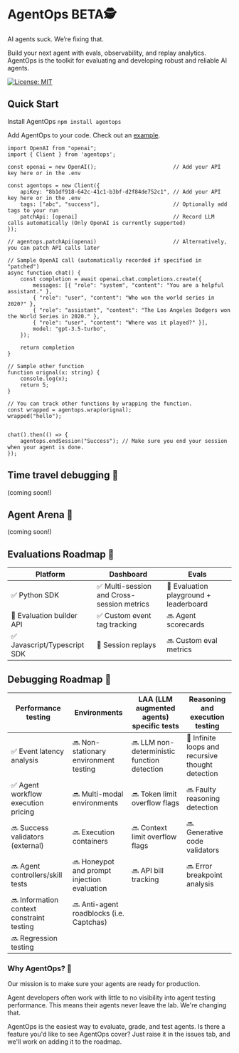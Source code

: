 # AgentOps BETA🕵️

AI agents suck. We’re fixing that.

Build your next agent with evals, observability, and replay analytics. AgentOps is the toolkit for evaluating and developing robust and reliable AI agents.

[![License: MIT](https://img.shields.io/badge/License-MIT-yellow.svg)](https://opensource.org/licenses/MIT)

## Quick Start
Install AgentOps
```npm install agentops```

Add AgentOps to your code. Check out an [example](https://github.com/AgentOps-AI/agentops-node/blob/main/example/index.ts).

```
import OpenAI from "openai";
import { Client } from 'agentops';

const openai = new OpenAI();                        // Add your API key here or in the .env

const agentops = new Client({
    apiKey: "8b1df918-642c-41c1-b3bf-d2f84de752c1", // Add your API key here or in the .env
    tags: ["abc", "success"],                       // Optionally add tags to your run
    patchApi: [openai]                              // Record LLM calls automatically (Only OpenAI is currently supported)
});

// agentops.patchApi(openai)                        // Alternatively, you can patch API calls later

// Sample OpenAI call (automatically recorded if specified in "patched")
async function chat() {
    const completion = await openai.chat.completions.create({
        messages: [{ "role": "system", "content": "You are a helpful assistant." },
        { "role": "user", "content": "Who won the world series in 2020?" },
        { "role": "assistant", "content": "The Los Angeles Dodgers won the World Series in 2020." },
        { "role": "user", "content": "Where was it played?" }],
        model: "gpt-3.5-turbo",
    });

    return completion
}

// Sample other function
function orignal(x: string) {
    console.log(x);
    return 5;
}

// You can track other functions by wrapping the function.
const wrapped = agentops.wrap(orignal);
wrapped("hello");


chat().then(() => {
    agentops.endSession("Success"); // Make sure you end your session when your agent is done.
});

```


## Time travel debugging 🔮
(coming soon!)

## Agent Arena 🥊
(coming soon!)

## Evaluations Roadmap 🧭

| Platform | Dashboard | Evals |
|---|---|---|
|✅ Python SDK | ✅ Multi-session and Cross-session metrics | 🚧 Evaluation playground + leaderboard |
|🚧 Evaluation builder API | ✅ Custom event tag tracking | 🔜 Agent scorecards |
|✅ Javascript/Typescript SDK | 🚧 Session replays| 🔜 Custom eval metrics |


## Debugging Roadmap 🧭

| Performance testing | Environments | LAA (LLM augmented agents) specific tests | Reasoning and execution testing |
|---|---|---|---|
|✅ Event latency analysis | 🔜 Non-stationary environment testing | 🔜 LLM non-deterministic function detection | 🚧 Infinite loops and recursive thought detection |
|✅ Agent workflow execution pricing | 🔜 Multi-modal environments | 🔜 Token limit overflow flags | 🔜 Faulty reasoning detection |
|🔜 Success validators (external) | 🔜 Execution containers | 🔜 Context limit overflow flags | 🔜 Generative code validators |
|🔜 Agent controllers/skill tests | 🔜 Honeypot and prompt injection evaluation | 🔜 API bill tracking | 🔜 Error breakpoint analysis |
|🔜 Information context constraint testing | 🔜 Anti-agent roadblocks (i.e. Captchas) | | |
|🔜 Regression testing | | | |



### Why AgentOps? 🤔

Our mission is to make sure your agents are ready for production.

Agent developers often work with little to no visibility into agent testing performance. This means their agents never leave the lab. We're changing that. 

AgentOps is the easiest way to evaluate, grade, and test agents. Is there a feature you'd like to see AgentOps cover? Just raise it in the issues tab, and we'll work on adding it to the roadmap.
